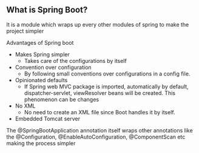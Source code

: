 ## What is Spring Boot?

It is a module which wraps up every other modules of spring to make the project simpler

Advantages of Spring boot
- Makes Spring simpler 
	- Takes care of the configurations by itself
- Convention over configuration
	- By following small conventions over configurations in a config file.
- Opinionated defaults
	- If Spring web MVC package is imported, automatically by default, dispatcher-servlet, viewResolver beans will be created. This phenomenon can be changes
- No XML
	- No need to create an XML file since Boot handles it by itself.
- Embedded Tomcat server


The @SpringBootApplication annotation itself wraps other annotations like the @Configuration, @EnableAutoConfiguration, @ComponentScan etc making the process simpler